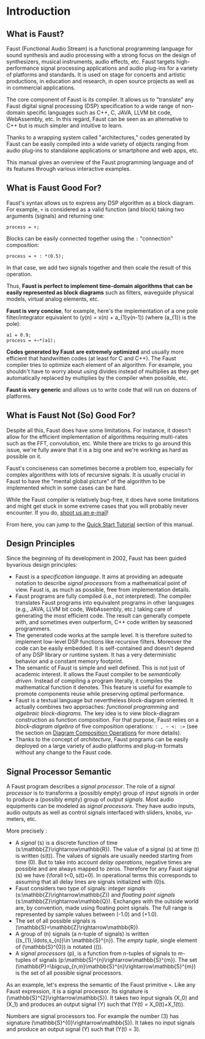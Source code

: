 <!-- doc-begin -->

# Introduction 

## What is Faust?

Faust (Functional Audio Stream) is a functional programming language for sound synthesis and audio processing with a strong focus on the design of synthesizers, musical instruments, audio effects, etc. Faust targets high-performance signal processing applications and audio plug-ins for a variety of platforms and standards. It is used on stage for concerts and artistic productions, in education and research, in open source projects as well as in commercial applications.

The core component of Faust is its compiler. It allows us to "translate" any Faust digital signal processing (DSP) specification to a wide range of non-domain specific languages such as C++, C, JAVA, LLVM bit code, WebAssembly, etc. In this regard, Faust can be seen as an alternative to C++ but is much simpler and intuitive to learn. 

Thanks to a wrapping system called "architectures," codes generated by Faust can be easily compiled into a wide variety of objects ranging from audio plug-ins to standalone applications or smartphone and web apps, etc.

This manual gives an overview of the Faust programming language and of its features through various interactive examples.

## What is Faust Good For?

Faust's syntax allows us to express any DSP algorithm as a block diagram. For example, `+` is considered as a valid function (and block) taking two arguments (signals) and returning one:

<!-- faust-run -->
```
process = +;
```
<!-- /faust-run -->

Blocks can be easily connected together using the `:` "connection" composition:

<!-- faust-run -->
```
process = + : *(0.5);
```
<!-- /faust-run -->

In that case, we add two signals together and then scale the result of this operation.

Thus, **Faust is perfect to implement time-domain algorithms that can be easily represented as block diagrams** such as filters, waveguide physical models, virtual analog elements, etc.

**Faust is very concise**, for example, here's the implementation of a one pole filter/integrator equivalent to \(y(n) = x(n) + a_{1}y(n-1)\) (where \(a_{1}\) is the pole):

<!-- faust-run -->
```
a1 = 0.9;
process = +~*(a1);
```
<!-- /faust-run -->

**Codes generated by Faust are extremely optimized** and usually more efficient that handwritten codes (at least for C and C++). The Faust compiler tries to optimize each element of an algorithm. For example, you shouldn't have to worry about using divides instead of multiplies as they get automatically replaced by multiplies by the compiler when possible, etc.

**Faust is very generic** and allows us to write code that will run on dozens of platforms.

<!-- If we stick to this, we should also talk about the web capabilities: in
other words be a bit more specific here. -->

## What is Faust Not (So) Good For?

Despite all this, Faust does have some limitations. For instance, it doesn't allow for the efficient implementation of algorithms requiring multi-rates such as the FFT, convolution, etc. While there are tricks to go around this issue, we're fully aware that it is a big one and we're working as hard as possible on it.

Faust's conciseness can sometimes become a problem too, especially for complex algorithms with lots of recursive signals. It is usually crucial in Faust to have the "mental global picture" of the algorithm to be implemented which in some cases can be hard.

While the Faust compiler is relatively bug-free, it does have some limitations and might get stuck in some extreme cases that you will probably never encounter. If you do, [shoot us an e-mail](https://sourceforge.net/p/faudiostream/mailman/)!

From here, you can jump to the [Quick Start Tutorial](../quick-start) section of this manual.

## Design Principles

Since the beginning of its development in 2002, Faust has been guided byvarious design principles:

* Faust is a *specification language*. It aims at providing an adequate notation to describe *signal processors* from a mathematical point of view. Faust is, as much as possible, free from implementation details. 
* Faust programs are fully compiled (i.e., not interpreted). The compiler translates Faust programs into equivalent programs in other languages (e.g., JAVA, LLVM bit code, WebAssembly, etc.) taking care of generating the most efficient code. The result can generally compete with, and sometimes even outperform, C++ code written by seasoned programmers. 
* The generated code works at the sample level. It is therefore suited to implement low-level DSP functions like recursive filters. Moreover the code can be easily embedded. It is self-contained and doesn't depend of any DSP library or runtime system. It has a very deterministic behavior and a constant memory footprint. 
* The semantic of Faust is simple and well defined. This is not just of academic interest. It allows the Faust compiler to be *semantically driven*. Instead of compiling a program literally, it compiles the mathematical function it denotes. This feature is useful for example to promote components reuse while preserving optimal performance.  
* Faust is a textual language but nevertheless block-diagram oriented. It actually combines two approaches: *functional programming* and *algebraic block-diagrams*. The key idea is to view block-diagram construction as function composition. For that purpose, Faust relies on a *block-diagram algebra* of five composition operations: `: , ~ <: :>` (see the section on [Diagram Composition Operations](../syntax/#diagram-composition-operations) for more details).
* Thanks to the concept of *architecture*, Faust programs can be easily deployed on a large variety of audio platforms and plug-in formats without any change to the Faust code.

## Signal Processor Semantic

A Faust program describes a *signal processor*. The role of a *signal processor* is to transforms a (possibly empty) group of *input signals* in order to produce a (possibly empty) group of *output signals*. Most audio equipments can be modeled as *signal processors*. They have audio inputs, audio outputs as well as control signals interfaced with sliders, knobs, vu-meters, etc. 

More precisely :

* A *signal* \(s\) is a discrete function of time \(s:\mathbb{Z}\rightarrow\mathbb{R}\). The value of a signal \(s\) at time \(t\) is written \(s(t)\). The values of signals are usually needed starting from time \(0\). But to take into account *delay operations*, negative times are possible and are always mapped to zeros. Therefore for any Faust signal \(s\) we have \(\forall t<0, s(t)=0\). In operational terms this corresponds to assuming that all delay lines are signals initialized with \(0\)s. 
* Faust considers two type of signals: *integer signals* \(s:\mathbb{Z}\rightarrow\mathbb{Z}\) and *floating point signals* \(s:\mathbb{Z}\rightarrow\mathbb{Q}\). Exchanges with the outside world are, by convention, made using floating point signals. The full range is represented by sample values between \(-1.0\) and \(+1.0\).
* The set of all possible signals is \(\mathbb{S}=\mathbb{Z}\rightarrow\mathbb{R}\).
* A group of \(n\) signals (a *n*-tuple of signals) is written \((s_{1},\ldots,s_{n})\in \mathbb{S}^{n}\). The *empty tuple*, single element of \(\mathbb{S}^{0}\) is notated \(()\).
* A *signal processors* \(p\), is a function from *n*-tuples of signals to *m*-tuples of signals \(p:\mathbb{S}^{n}\rightarrow\mathbb{S}^{m}\). The set \(\mathbb{P}=\bigcup_{n,m}\mathbb{S}^{n}\rightarrow\mathbb{S}^{m}\) is the set of all possible signal processors.

As an example, let's express the semantic of the Faust primitive `+`. Like any Faust expression, it is a signal processor. Its signature is \(\mathbb{S}^{2}\rightarrow\mathbb{S}\). It takes two input signals \(X_0\) and \(X_1\) and produces an output signal \(Y\) such that \(Y(t) = X_0(t)+X_1(t)\). 

Numbers are signal processors too. For example the number \(3\) has signature \(\mathbb{S}^{0}\rightarrow\mathbb{S}\). It takes no input signals and produce an output signal \(Y\) such that \(Y(t) = 3\). 
